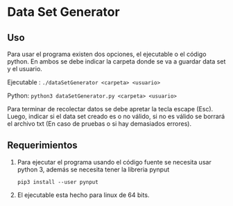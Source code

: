 # Data Set Generator

## Uso
Para usar el programa existen dos opciones, el ejecutable o el código python. En ambos se debe indicar la carpeta donde se va a guardar data set y el usuario. 

Ejecutable : `./dataSetGenerator <carpeta> <usuario>`

Python: `python3 dataSetGenerator.py <carpeta> <usuario>`

Para terminar de recolectar datos se debe apretar la tecla escape (Esc). Luego, indicar si el data set creado es o no válido, si no es válido se borrará el archivo txt (En caso de pruebas o si hay demasiados errores). 

## Requerimientos

1) Para ejecutar el programa usando el código fuente se necesita usar python 3, además se necesita tener la libreria pynput

    `pip3 install --user pynput`

2) El ejecutable esta hecho para linux de 64 bits. 
